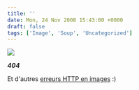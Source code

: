```yaml
---
title: ''
date: Mon, 24 Nov 2008 15:43:00 +0000
draft: false
tags: ['Image', 'Soup', 'Uncategorized']
---
```


![](https://madd0.files.wordpress.com/2008/11/rcxxgaq0ngou29y3edpqtbd6o1_500.jpg)

**_404_**

Et d'autres [erreurs HTTP en images](http://www.flickr.com/photos/apelad/sets/72157594388426362/detail/) :)